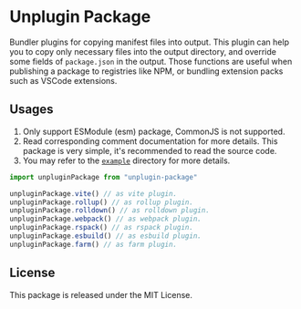 # Unplugin Package

Bundler plugins for copying manifest files into output.
This plugin can help you to copy only necessary files into
the output directory, and override some fields of `package.json` in the output.
Those functions are useful when publishing a package to registries like NPM,
or bundling extension packs such as VSCode extensions.

## Usages

1. Only support ESModule (esm) package, CommonJS is not supported.
2. Read corresponding comment documentation for more details.
   This package is very simple, it's recommended to read the source code.
3. You may refer to the
   [`example`](https://github.com/aprosail/unplugin-package/tree/main/example)
   directory for more details.

```ts
import unpluginPackage from "unplugin-package"

unpluginPackage.vite() // as vite plugin.
unpluginPackage.rollup() // as rollup plugin.
unpluginPackage.rolldown() // as rolldown plugin.
unpluginPackage.webpack() // as webpack plugin.
unpluginPackage.rspack() // as rspack plugin.
unpluginPackage.esbuild() // as esbuild plugin.
unpluginPackage.farm() // as farm plugin.
```

## License

This package is released under the MIT License.
